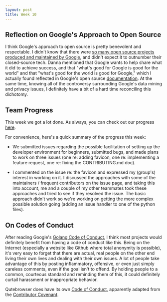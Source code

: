 ```yaml
---
layout: post
title: Week 10
---
```


## Reflection on Google's Approach to Open Source

I think Google's approach to open source is pretty benevolent and respectable. I didn't know that there were [so many open source projects produced and maintained by Google](https://opensource.google.com/projects/explore/featured), and didn't expect it to outnumber their closed-source tech. Danna mentioned that Google wants to help share what it did to achieve success, and that "what's good for Google is good for the world" and that "what's good for the world is good for Google," which I actually found reflected in Google's open source [documentation](https://opensource.google.com/docs/). At the same time, knowing all of the controversy surrounding Google's data mining and privacy issues, I definitely have a bit of a hard time reconciling this dichotomy.

## Team Progress

This week we got a lot done. As always, you can check out our progress [here](https://github.com/nyu-ossd-s18/qutebrowser-team/blob/master/meeting-minutes.md).

For convenience, here's a quick summary of the progress this week:  
  * We submitted issues regarding the possible facilitation of setting up the developer environment for beginners, submitted bugs, and made plans to work on three issues (one re: adding favicon, one re: implementing a feature request, one re: fixing the CONTRIBUTING.md doc).

  * I commented on the issue re: the favicon and expressed my (group's) interest in working on it. I discussed the approaches with some of the maintainers / frequent contributors on the issue page, and taking this into account, me and a couple of my other teammates took these approaches and tried to see if they resolved the issue. The basic approach didn't work so we're working on getting the more complex possible solution going (adding an issue handler to one of the python files).

## On Codes of Conduct

After reading Google's [Golang Code of Conduct](https://golang.org/conduct), I think most projects would definitely benefit from having a code of conduct like this. Being on the Internet (especially a website like Github where total anonymity is possible), it's very easy to forget that there are actual, real people on the other end living their own lives and dealing with their own issues. A lot of people take advantage of this by posting inflammatory, offensive, or even just simply careless comments, even if the goal isn't to offend. By holding people to a common, courteous standard and reminding them of this, it could definitely curtail harassment or inappropriate behavior.

Qutebrowser does have its own [Code of Conduct](https://github.com/qutebrowser/qutebrowser/blob/master/.github/CODE_OF_CONDUCT.md), apparently adapted from the [Contributor Covenant](http://contributor-covenant.org/version/1/4).
